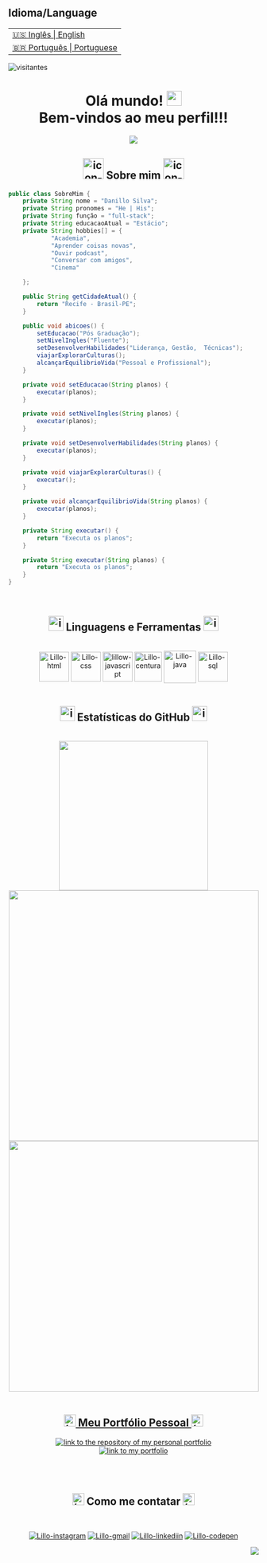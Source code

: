 <table>
      <h2>Idioma/Language</h2>
  <tr>
    <td>
      <a href="README.md">&#127482&#127480 Inglês | English</a>
    </td>
  </tr>
  <tr>
    <td>
      <a href="readme_pt-br.md">&#127463&#127479 Português | Portuguese</a>
    </td>
  </tr>
</table>

![visitantes](https://visitor-badge.laobi.icu/badge?page_id=lillow.lillow)

<h1 align="center">
  Olá mundo!
  <img height="30px" src="https://i.imgur.com/XJeHgO4.gif">
  <br />
  Bem-vindos ao meu perfil!!!
</h1>

<p align=center>
   <img src= "https://readme-typing-svg.herokuapp.com?font=Press+Start+2P&color=%237E3ACE&size=24&duration=6420&center=true&vCenter=true&width=999&height=99&lines=Meu+nome+%C3%A9+Danillo+Silva;Sou+Desenvolvedor+Full-Stack+Web+Junior;Gosto+de+criar%2C+adaptar+e+reformular"/>
<p>

<div align="center">	
<h2 ><img width="42px" alt="icon-developer" src="https://i.imgur.com/SLWIAVL.png"> Sobre mim <img width="42px" alt="icon-developer" src="https://i.imgur.com/SLWIAVL.png"></h2>
</div>
	
<!-- <div align="center">
	<img src="https://i.imgur.com/sgQqwqS.gif" />
</div> -->

```java
public class SobreMim {
	private String nome = "Danillo Silva";
	private String pronomes = "He | His";
	private String função = "full-stack";
	private String educacaoAtual = "Estácio";
	private String hobbies[] = { 
			"Academia", 
			"Aprender coisas novas", 
			"Ouvir podcast", 
			"Conversar com amigos", 
			"Cinema"

	};

	public String getCidadeAtual() {
		return "Recife - Brasil-PE";
	}

	public void abicoes() {
		setEducacao("Pós Graduação");
		setNivelIngles("Fluente");
		setDesenvolverHabilidades("Liderança, Gestão,  Técnicas");
		viajarExplorarCulturas();
		alcançarEquilibrioVida("Pessoal e Profissional");
	}

	private void setEducacao(String planos) {
		executar(planos);
	}

	private void setNivelIngles(String planos) {
		executar(planos);
	}

	private void setDesenvolverHabilidades(String planos) {
		executar(planos);
	}

	private void viajarExplorarCulturas() {
		executar();
	}

	private void alcançarEquilibrioVida(String planos) {
		executar(planos);
	}

	private String executar() {
		return "Executa os planos";
	}

	private String executar(String planos) {
		return "Executa os planos";
	}
}

```

</br>

<h2 align="center"><img width="30px" alt="icon-pc-code" src="https://i.imgur.com/IFuOOOc.png"> Linguagens e Ferramentas <img width="30px" alt="icon-pc-code" src="https://i.imgur.com/IFuOOOc.png"></h2>

<div align="center"><br>
    <a href="https://developer.mozilla.org/pt-BR/docs/Learn/HTML/Introduction_to_HTML"><img align="center" alt="Lillo-html" height="60px" width="60px" src="https://i.imgur.com/ku8Fufv.png"></a>
    <a href="https://developer.mozilla.org/pt-BR/docs/Learn/CSS/First_steps/What_is_CSS"><img align="center" alt="Lillo-css" height="60px" width="60px" src="https://i.imgur.com/meokl5Y.png"></a>
    <a href="https://developer.mozilla.org/pt-BR/docs/Learn/JavaScript/First_steps/What_is_JavaScript"><img align="center" alt="lillow-javascript" height="60px" width="60px" src="https://i.imgur.com/yYs9AbD.png"></a>
<!--     <a href="https://pt-br.reactjs.org/"><img align="center" alt="Lillo-react" height="70px" width="70px" src="https://i.imgur.com/N7KqKt2.png" /></a> -->
    <a href="http://www.batebyte.pr.gov.br/Pagina/Centura"><img align="center" alt="Lillo-centura" height="60px" width="55px" src="https://i.imgur.com/TRXb3lO.png"></a>
    <a href="https://www.java.com/pt-BR/download/help/whatis_java.html"><img align="center" alt="Lillo-java" height="65px" width="65px" src="https://i.imgur.com/Z3AZYB3.png" /></a>
    <a href="https://pt.wikipedia.org/wiki/SQL"><img align="center" alt="Lillo-sql" height="60px" width="60px" src="https://i.imgur.com/ySgpxmx.png"></a>
</div></br>

<h2 align="center"><img width="30px" alt="icon-bar-chart" src="https://i.imgur.com/13xGnLa.png"> Estatísticas do GitHub <img width="30px" alt="icon-bar-chart" src="https://i.imgur.com/13xGnLa.png"></h2>

<!--<details> 
  <summary align="center">🟣 Estatísticas do perfil do GitHub (clique aqui para ver mais)</summary>-->
  <br/>
	<div align="center">
  <div style="display: flex; align-items: flex-start;">
	  <a href="https://github.com/lillow">
    <img align="center" width="300px" src="https://github-readme-stats.vercel.app/api/top-langs/?username=lillow&bg_color=1D0038&title_color=901490&text_color=f8c9f8&hide_border=true&locale=pt-br" />
	</br>
    <img align="start" width="503px" src="https://github-readme-stats.vercel.app/api?username=lillow&bg_color=1D0038&title_color=901490&text_color=f8c9f8&hide_border=true&show_icons=true&icon_color=901490&locale=pt-br" />
    <img align="end" width="503px" src="http://github-readme-streak-stats.herokuapp.com?user=lillow&hide_border=true&date_format=M%20j%5B%2C%20Y%5D&background=1D0038&currStreakNum=901490&sideNums=901490&sideLabels=F8C9F8&dates=7C6E81E0&stroke=7C6C81&ring=B500FF&fire=F8209A&currStreakLabel=B500FF" />
  </div>
</div>   
<!--</details>-->

<!--[![Ashutosh's github activity graph](https://github-readme-activity-graph.cyclic.app/graph?username=lillow&bg_color=1D0038&color=901490&line=F8209A&point=f8c9f8&area=true&hide_border=true&custom_title=Danillo%20Silva%20Gráfico%20de%20Contribuições)](https://github.com/lillow/github-readme-activity-graph)-->

</br>

<h2 align="center"><img width="24px" alt="ícone-código" src="https://i.imgur.com/gR59tIo.png"> Meu Portfólio Pessoal <img width="24px" alt="ícone-código" src="https://i.imgur.com/gR59tIo.png"></h2>
<div align="center">
<a href="https://github.com/lillow/portfolio">
    <img align"center" alt="link to the repository of my personal portfolio" src="https://github-readme-stats.vercel.app/api/pin/?username=lillow&repo=portfolio&bg_color=391a60&title_color=fafafa&text_color=bebebe&hide_border=true&show_icons=true&icon_color=6f44b6&locale=en">
</a>
</br>
<a href="https://lillow.github.io/my-portfolio/">
    <img alt="link to my portfolio" src="https://img.shields.io/static/v1?label&message=abrir+portfolio&color=576575&style=for-the-badge" />
</a>
</div>

</br></br>

<h2 align="center"><img width="24px" alt="ícone-telefone" src="https://i.imgur.com/3KdhkRT.png"> Como me contatar <img width="24px" alt="ícone-telefone" src="https://i.imgur.com/3KdhkRT.png"></h2>

<div align="center"><br>

<a href="https://www.instagram.com/danillordm19/" rel = "noopener"><img alt="Lillo-instagram" src="https://img.shields.io/badge/Instagram-A215A2?style=for-the-badge&logo=instagram&logoColor=white"></a>
<a href = "mailto:danillordm@gmail.com"><img alt="Lillo-gmail" src="https://img.shields.io/badge/-Gmail-350066?style=for-the-badge&logo=gmail&logoColor=white"></a>
<a href="https://www.linkedin.com/in/danillo-silva-b861a393/"><img alt="Lillo-linkediin" src="https://img.shields.io/badge/-LinkedIn-A215A2?style=for-the-badge&logo=linkedin&logoColor=white"></a>
<a href="https://codepen.io/lillo42/pens/public"><img alt="Lillo-codepen" src="https://img.shields.io/badge/Codepen-350066?style=for-the-badge&logo=codepen&logoColor=white%22%20/%3E](https://codepen.io/thicode"></a>

</div>

<p align="right"><a href="#top"><img src="https://img.shields.io/badge/Voltar ao topo-67285e??style=flat&logo"></a></p>
